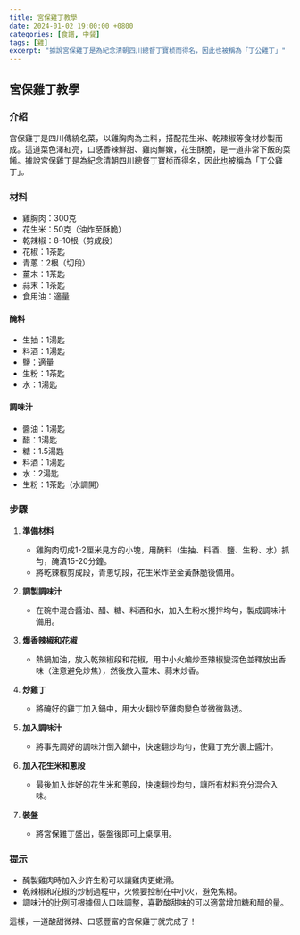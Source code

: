 ```yaml
---
title: 宮保雞丁教學
date: 2024-01-02 19:00:00 +0800
categories: [食譜, 中餐]
tags: [雞] 
excerpt: "據說宮保雞丁是為紀念清朝四川總督丁寶桢而得名，因此也被稱為「丁公雞丁」"
---
```


## 宮保雞丁教學

### 介紹
宮保雞丁是四川傳統名菜，以雞胸肉為主料，搭配花生米、乾辣椒等食材炒製而成。這道菜色澤紅亮，口感香辣鮮甜、雞肉鮮嫩，花生酥脆，是一道非常下飯的菜餚。據說宮保雞丁是為紀念清朝四川總督丁寶桢而得名，因此也被稱為「丁公雞丁」。

### 材料
- 雞胸肉：300克
- 花生米：50克（油炸至酥脆）
- 乾辣椒：8-10根（剪成段）
- 花椒：1茶匙
- 青蔥：2根（切段）
- 薑末：1茶匙
- 蒜末：1茶匙
- 食用油：適量

#### 醃料
- 生抽：1湯匙
- 料酒：1湯匙
- 鹽：適量
- 生粉：1茶匙
- 水：1湯匙

#### 調味汁
- 醬油：1湯匙
- 醋：1湯匙
- 糖：1.5湯匙
- 料酒：1湯匙
- 水：2湯匙
- 生粉：1茶匙（水調開）

### 步驟

1. **準備材料**  
   - 雞胸肉切成1-2厘米見方的小塊，用醃料（生抽、料酒、鹽、生粉、水）抓勻，醃漬15-20分鐘。
   - 將乾辣椒剪成段，青蔥切段，花生米炸至金黃酥脆後備用。

2. **調製調味汁**  
   - 在碗中混合醬油、醋、糖、料酒和水，加入生粉水攪拌均勻，製成調味汁備用。

3. **爆香辣椒和花椒**  
   - 熱鍋加油，放入乾辣椒段和花椒，用中小火煸炒至辣椒變深色並釋放出香味（注意避免炒焦），然後放入薑末、蒜末炒香。

4. **炒雞丁**  
   - 將醃好的雞丁加入鍋中，用大火翻炒至雞肉變色並微微熟透。

5. **加入調味汁**  
   - 將事先調好的調味汁倒入鍋中，快速翻炒均勻，使雞丁充分裹上醬汁。

6. **加入花生米和蔥段**  
   - 最後加入炸好的花生米和蔥段，快速翻炒均勻，讓所有材料充分混合入味。

7. **裝盤**  
   - 將宮保雞丁盛出，裝盤後即可上桌享用。

### 提示
- 醃製雞肉時加入少許生粉可以讓雞肉更嫩滑。
- 乾辣椒和花椒的炒制過程中，火候要控制在中小火，避免焦糊。
- 調味汁的比例可根據個人口味調整，喜歡酸甜味的可以適當增加糖和醋的量。

這樣，一道酸甜微辣、口感豐富的宮保雞丁就完成了！
